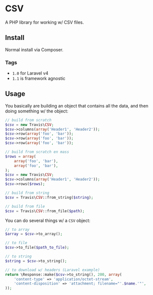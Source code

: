 # CSV

A PHP library for working w/ CSV files.

## Install

Normal install via Composer.

### Tags

- ``1.0`` for Laravel v4
- ``1.1`` is framework agnostic

## Usage

You basically are building an object that contains all the data, and then doing something w/ the object:

```php
// build from scratch
$csv = new Travis\CSV;
$csv->columns(array('Header1', 'Header2'));
$csv->row(array('foo', 'bar'));
$csv->row(array('foo', 'bar'));
$csv->row(array('foo', 'bar'));

// build from scratch en mass
$rows = array(
    array('foo', 'bar'),
    array('foo', 'bar'),
);
$csv = new Travis\CSV;
$csv->columns(array('Header1', 'Header2'));
$csv->rows($rows);

// build from string
$csv = Travis\CSV::from_string($string);

// build from file
$csv = Travis\CSV::from_file($path);
```

You can do several things w/ a ``CSV`` object:

```php
// to array
$array = $csv->to_array();

// to file
$csv->to_file($path_to_file);

// to string
$string = $csv->to_string();

// to download w/ headers (Laravel example)
return \Response::make($csv->to_string(), 200, array(
    'content-type' => 'application/octet-stream',
    'content-disposition' => 'attachment; filename="'.$name.'"',
));
```
